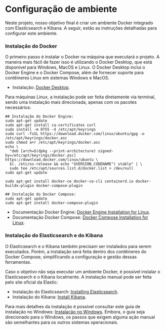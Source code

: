 # Configuração de ambiente

Neste projeto, nosso objetivo final é criar um ambiente Docker integrado com Elasticsearch e Kibana. A seguir, estão as instruções detalhadas para configurar este ambiente.

### Instalação do Docker

O primeiro passo é instalar o Docker na máquina que executará o projeto. A maneira mais fácil de fazer isso é utilizando o Docker Desktop, que está disponível para Windows, MacOS e Linux. O Docker Desktop inclui o Docker Engine e o Docker Compose, além de fornecer suporte para contêineres Linux em sistemas Windows e MacOS.

* Instalação: [Docker Desktop](https://www.docker.com/products/docker-desktop/).

Para máquinas Linux, a instalação pode ser feita diretamente via terminal, sendo uma instalação mais direcionada, apenas com os pacotes necessários:

```
## Instalação do Docker Engine:
sudo apt-get update
sudo apt-get install ca-certificates curl
sudo install -m 0755 -d /etc/apt/keyrings
sudo curl -fsSL https://download.docker.com/linux/ubuntu/gpg -o /etc/apt/keyrings/docker.asc
sudo chmod a+r /etc/apt/keyrings/docker.asc
echo \
  "deb [arch=$(dpkg --print-architecture) signed-by=/etc/apt/keyrings/docker.asc] https://download.docker.com/linux/ubuntu \
  $(. /etc/os-release && echo "$VERSION_CODENAME") stable" | \
  sudo tee /etc/apt/sources.list.d/docker.list > /dev/null
sudo apt-get update

sudo apt-get install docker-ce docker-ce-cli containerd.io docker-buildx-plugin docker-compose-plugin

## Instalação do Docker Compose:
sudo apt-get update
sudo apt-get install docker-compose-plugin
```

* Documentação Docker Engine: [Docker Engine Installation for Linux](https://docs.docker.com/engine/install/ubuntu/).
* Documentação Docker Compose: [Docker Compose Installation for Linux](https://docs.docker.com/compose/install/linux/).

### Instalação do Elasticsearch e do Kibana

O Elasticsearch e o Kibana também precisam ser instalados para serem executados. Porém, a instalação será feita dentro dos contêineres do Docker Compose, simplificando a configuração e gestão dessas ferramentas.

Caso o objetivo não seja executar um ambiente Docker, é possível instalar o Elasticsearch e o Kibana localmente. A instalação manual pode ser feita pelo site oficial da Elastic:

* Instalação do Elasticsearch: [Installing Elasticsearch](https://www.elastic.co/guide/en/elasticsearch/reference/8.14/install-elasticsearch.html).
* Instalação do Kibana: [Install Kibana](https://www.elastic.co/guide/en/kibana/8.14/install.html).

Para mais detalhes da instalação é possível consultar este guia de instalação no Windows: [Instalação no Windows](https://github.com/jcampolim/wtt-elasticsearch/blob/main/instalacao-windows.md). Embora, o guia seja direcionado para o Windows, os passos que exigem alguma ação manual são semelhantes para os outros sistemas operacionais.